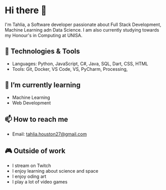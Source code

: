# Hi there 👋

I'm Tahlia, a Software developer passionate about Full Stack Development, Machine Learning adn Data Science. I am also currently studying towards my Honour's in Computing at UNISA.

## 🔧 Technologies & Tools
- Languages: Python, JavaScript, C#, Java, SQL, Dart, CSS, HTML
- Tools: Git, Docker, VS Code, VS, PyCharm, Processing, 

## 🌱 I’m currently learning
- Machine Learning
- Web Development

## 📫 How to reach me
- Email: tahlia.houston27@gmail.com

## 🎮 Outside of work
- I stream on Twitch 
- I enjoy learning about science and space
- I enjoy oding art
- I play a lot of video games
